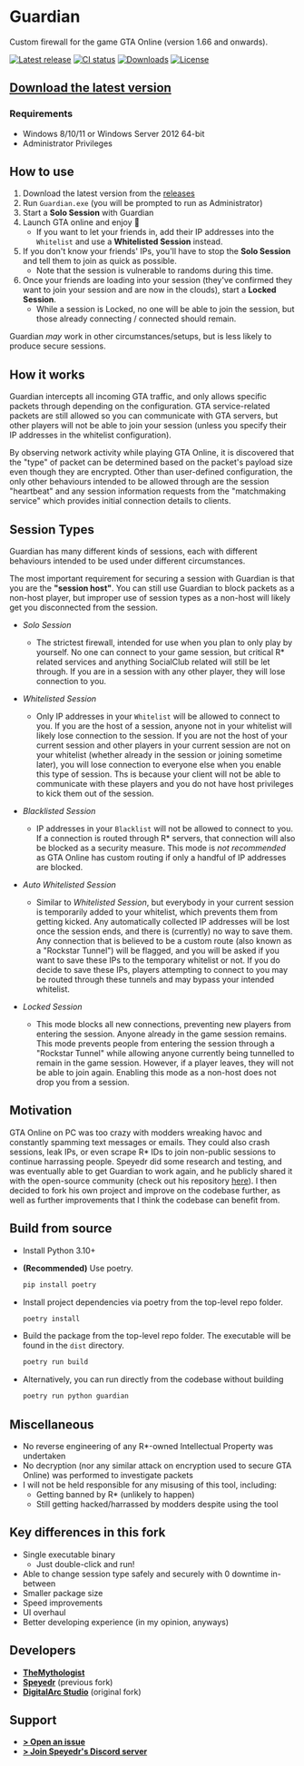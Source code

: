 # Guardian

Custom firewall for the game GTA Online (version 1.66 and onwards).

[![Latest release](https://img.shields.io/github/v/release/TheMythologist/guardian)](https://github.com/TheMythologist/guardian/releases/latest)
[![CI status](https://github.com/TheMythologist/guardian/workflows/build/badge.svg)](https://github.com/TheMythologist/guardian/actions?query=branch%3Amain)
[![Downloads](https://img.shields.io/github/downloads/TheMythologist/guardian/total)](https://github.com/TheMythologist/guardian/releases)
[![License](https://img.shields.io/github/license/TheMythologist/guardian)](LICENSE)

## [Download the latest version](https://github.com/TheMythologist/guardian/releases/latest)

### Requirements

- Windows 8/10/11 or Windows Server 2012 64-bit
- Administrator Privileges

## How to use

1. Download the latest version from the [releases](https://github.com/TheMythologist/guardian/releases)
2. Run `Guardian.exe` (you will be prompted to run as Administrator)
3. Start a **Solo Session** with Guardian
4. Launch GTA online and enjoy 🎉
   - If you want to let your friends in, add their IP addresses into the `Whitelist` and use a **Whitelisted Session** instead.
5. If you don't know your friends' IPs, you'll have to stop the **Solo Session** and tell them to join as quick as possible.
   - Note that the session is vulnerable to randoms during this time.
6. Once your friends are loading into your session (they've confirmed they want to join your session and are now in the clouds), start a **Locked Session**.
   - While a session is Locked, no one will be able to join the session, but those already connecting / connected should remain.

Guardian *may* work in other circumstances/setups, but is less likely to produce secure sessions.

## How it works

Guardian intercepts all incoming GTA traffic, and only allows specific packets through depending on the configuration. GTA service-related packets are still allowed so you can communicate with GTA servers, but other players will not be able to join your session (unless you specify their IP addresses in the whitelist configuration).

By observing network activity while playing GTA Online, it is discovered that the "type" of packet can be determined based on the packet's payload size even though they are encrypted. Other than user-defined configuration, the only other behaviours intended to be allowed through are the session "heartbeat" and any session information requests from the "matchmaking service" which provides initial connection details to clients.

## Session Types

Guardian has many different kinds of sessions, each with different behaviours intended to be used under different circumstances.

The most important requirement for securing a session with Guardian is that you are the **"session host"**. You can still use Guardian to block packets as a non-host player, but improper use of session types as a non-host will likely get you disconnected from the session.

- *Solo Session*
  - The strictest firewall, intended for use when you plan to only play by yourself. No one can connect to your game session, but critical R* related services and anything SocialClub related will still be let through. If you are in a session with any other player, they will lose connection to you.

- *Whitelisted Session*
  - Only IP addresses in your `Whitelist` will be allowed to connect to you. If you are the host of a session, anyone not in your whitelist will likely lose connection to the session. If you are not the host of your current session and other players in your current session are not on your whitelist (whether already in the session or joining sometime later), you will lose connection to everyone else when you enable this type of session. Ths is because your client will not be able to communicate with these players and you do not have host privileges to kick them out of the session.

- *Blacklisted Session*
  - IP addresses in your `Blacklist` will not be allowed to connect to you. If a connection is routed through R\* servers, that connection will also be blocked as a security measure. This mode is *not recommended* as GTA Online has custom routing if only a handful of IP addresses are blocked.

- *Auto Whitelisted Session*
  - Similar to *Whitelisted Session*, but everybody in your current session is temporarily added to your whitelist, which prevents them from getting kicked. Any automatically collected IP addresses will be lost once the session ends, and there is (currently) no way to save them. Any connection that is believed to be a custom route (also known as a "Rockstar Tunnel") will be flagged, and you will be asked if you want to save these IPs to the temporary whitelist or not. If you do decide to save these IPs, players attempting to connect to you may be routed through these tunnels and may bypass your intended whitelist.

- *Locked Session*
  - This mode blocks all new connections, preventing new players from entering the session. Anyone already in the game session remains. This mode prevents people from entering the session through a "Rockstar Tunnel" while allowing anyone currently being tunnelled to remain in the game session. However, if a player leaves, they will not be able to join again. Enabling this mode as a non-host does not drop you from a session.

## Motivation

GTA Online on PC was too crazy with modders wreaking havoc and constantly spamming text messages or emails. They could also crash sessions, leak IPs, or even scrape R* IDs to join non-public sessions to continue harrassing people. Speyedr did some research and testing, and was eventually able to get Guardian to work again, and he publicly shared it with the open-source community (check out his repository [here](https://gitlab.com/Speyedr/guardian-fastload-fix)). I then decided to fork his own project and improve on the codebase further, as well as further improvements that I think the codebase can benefit from.

## Build from source

- Install Python 3.10+
- **(Recommended)** Use poetry.

  ```bash
  pip install poetry
  ```

- Install project dependencies via poetry from the top-level repo folder.

  ```bash
  poetry install
  ```

- Build the package from the top-level repo folder. The executable will be found in the `dist` directory.

  ```bash
  poetry run build
  ```

- Alternatively, you can run directly from the codebase without building

  ```bash
  poetry run python guardian
  ```

## Miscellaneous

- No reverse engineering of any R*-owned Intellectual Property was undertaken
- No decryption (nor any similar attack on encryption used to secure GTA Online) was performed to investigate packets
- I will not be held responsible for any misusing of this tool, including:
  - Getting banned by R* (unlikely to happen)
  - Still getting hacked/harrassed by modders despite using the tool

## Key differences in this fork

- Single executable binary
  - Just double-click and run!
- Able to change session type safely and securely with 0 downtime in-between
- Smaller package size
- Speed improvements
- UI overhaul
- Better developing experience (in my opinion, anyways)

## Developers

- [**TheMythologist**](https://github.com/TheMythologist)
- [**Speyedr**](https://gitlab.com/Speyedr/guardian-fastload-fix) (previous fork)
- [**DigitalArc Studio**](https://gitlab.com/digitalarc/guardian) (original fork)

## Support

- [**> Open an issue**](https://github.com/TheMythologist/guardian/issues/new)
- [**> Join Speyedr's Discord server**](https://discord.gg/6FzKCh4j4v)
